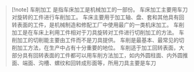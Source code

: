 > [!note] 车削加工 
> 是指车床加工是机械加工的一部份。
> 车床加工主要用车刀对旋转的工件进行车削加工。
> 车床主要用于加工轴、盘、套和其他具有回转表面的工件，是机械制造和修配工厂中使用最广的一类机床加工。
> 车削加工是在车床上利用工件相对于刀具旋转对工件进行切削加工的方法。
> 车削加工的切削能主要由工件而不是刀具提供。
> 车削是最基本、最常见的切削加工方法，在生产中占有十分重要的地位。
> 车削适于加工回转表面，大部分具有回转表面的工件都可以用车削方法加工，如内外圆柱面、内外圆推面、端面、沟槽、螺纹和回转成形面等，所用刀具主要是车刀

